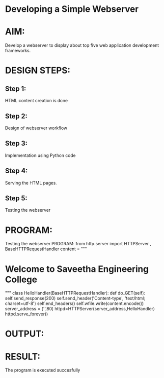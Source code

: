# Developing a Simple Webserver

# AIM:

Develop a webserver to display about top five web application development frameworks.

# DESIGN STEPS:

## Step 1:

HTML content creation is done

## Step 2:

Design of webserver workflow

## Step 3:

Implementation using Python code

## Step 4:

Serving the HTML pages.

## Step 5:

Testing the webserver

# PROGRAM:
Testing the webserver
PROGRAM:
from http.server import HTTPServer , BaseHTTPRequestHandler
content = """
<html>
<head>
</head>
<body>
<h1>Welcome to Saveetha Engineering College</h1>
</body>
</html>
"""
class HelloHandler(BaseHTTPRequestHandler):
def do_GET(self):
self.send_response(200)
self.send_header('Content-type', 'text/html; charset=utf-8')
self.end_headers()
self.wfile.write(content.encode())
server_address = ('',80)
httpd=HTTPServer(server_address,HelloHandler)
httpd.serve_forever()

# OUTPUT:

# RESULT:

The program is executed succesfully
